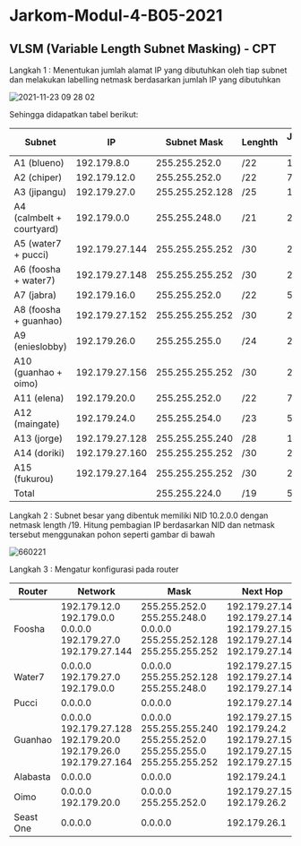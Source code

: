 # Jarkom-Modul-4-B05-2021

## VLSM (Variable Length Subnet Masking) - CPT

Langkah 1 : Menentukan jumlah alamat IP yang dibutuhkan oleh tiap subnet dan melakukan labelling netmask berdasarkan jumlah IP yang dibutuhkan

![2021-11-23 09 28 02](https://user-images.githubusercontent.com/71221969/143668982-39e96e7d-6e0a-4711-9400-09a30ba2f6b4.png)

Sehingga didapatkan tabel berikut:

| Subnet  | IP | Subnet Mask  | Lenghth | Jumlah IP |
| ------------- | ------------- | ------------- | ------------- | ------------- |
| A1 (blueno) | 192.179.8.0 | 255.255.252.0 | /22 | 1001 |
| A2 (chiper) | 192.179.12.0 | 255.255.252.0 | /22 | 701 |
| A3 (jipangu) | 192.179.27.0 | 255.255.252.128 | /25 | 101 |
| A4 (calmbelt + courtyard) | 192.179.0.0 | 255.255.248.0 | /21 | 2021 |
| A5 (water7 + pucci) | 192.179.27.144 | 255.255.255.252 | /30 | 2 |
| A6 (foosha + water7) | 192.179.27.148 | 255.255.255.252 | /30 | 2 |
| A7 (jabra) | 192.179.16.0 | 255.255.252.0 | /22 | 521 |
| A8 (foosha + guanhao) | 192.179.27.152 | 255.255.255.252 | /30 | 2 |
| A9 (enieslobby) | 192.179.26.0 | 255.255.255.0 | /24 | 251 |
| A10 (guanhao + oimo) | 192.179.27.156 | 255.255.255.252 | /30 | 2 |
| A11 (elena) | 192.179.20.0 | 255.255.252.0 | /22 | 721 |
| A12 (maingate) | 192.179.24.0 | 255.255.254.0 | /23 | 501 |
| A13 (jorge) | 192.179.27.128 | 255.255.255.240 | /28 | 13 |
| A14 (doriki) | 192.179.27.160 | 255.255.255.252 | /30 | 2 |
| A15 (fukurou) | 192.179.27.164 | 255.255.255.252 | /30 | 2 |
| Total |  | 	255.255.224.0 | /19 | 5845 |

Langkah 2 : Subnet besar yang dibentuk memiliki NID 10.2.0.0 dengan netmask length /19. Hitung pembagian IP berdasarkan NID dan netmask tersebut menggunakan pohon seperti gambar di bawah

![660221](https://user-images.githubusercontent.com/71221969/143668987-e09ba896-28ee-421a-a78c-2a995da6f2ab.jpg)

Langkah 3 : Mengatur konfigurasi pada router

| Router  | Network | Mask  | Next Hop |
| ------------- | ------------- | ------------- | ------------- |
| Foosha | 192.179.12.0<br>192.179.0.0<br>0.0.0.0<br>192.179.27.0<br>192.179.27.144 | 255.255.252.0<br>255.255.248.0<br>0.0.0.0<br>255.255.252.128<br>255.255.255.252 | 192.179.27.149<br>192.179.27.149<br>192.179.27.154<br>192.179.27.149<br>192.179.27.149 |
| Water7 | 0.0.0.0<br>192.179.27.0<br>192.179.0.0 | 0.0.0.0<br>255.255.252.128<br>255.255.248.0 | 192.179.27.150<br>192.179.27.146<br>192.179.27.146 |
| Pucci | 0.0.0.0 | 0.0.0.0 | 192.179.27.145 |
| Guanhao | 0.0.0.0<br>192.179.27.128<br>192.179.20.0<br>192.179.26.0<br>192.179.27.164 | 0.0.0.0<br>255.255.255.240<br>255.255.252.0<br>255.255.255.0<br>255.255.255.252 | 192.179.27.153<br>192.179.24.2<br>192.179.27.157<br>192.179.27.157<br>192.179.27.157 |
| Alabasta | 0.0.0.0 | 0.0.0.0 | 192.179.24.1 |
| Oimo | 0.0.0.0<br>192.179.20.0 | 0.0.0.0<br>255.255.252.0 | 192.179.27.158<br>192.179.26.2 |
| Seast One | 0.0.0.0 | 0.0.0.0 | 192.179.26.1 |

